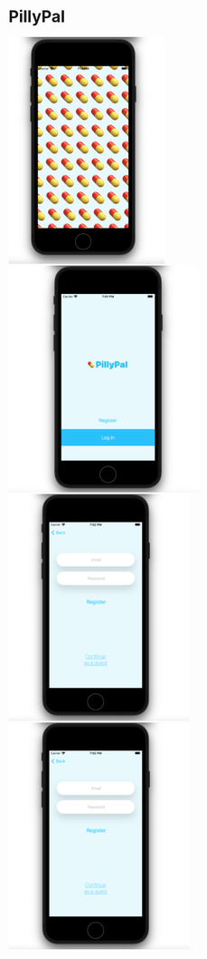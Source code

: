 # PillyPal

<p float="left">
<img src="https://github.com/AhmedAlazaizeh/PillyPal/blob/2e0a958ea88d5b4f3b5c591c691ebdaae5c12069/Screenshots/image-002.png" height="400">
<img src="https://github.com/AhmedAlazaizeh/PillyPal/blob/2e0a958ea88d5b4f3b5c591c691ebdaae5c12069/Screenshots/image-003.png" height="400">
<img src="https://github.com/AhmedAlazaizeh/PillyPal/blob/2e0a958ea88d5b4f3b5c591c691ebdaae5c12069/Screenshots/image-010.png" height="400">
<img src="https://github.com/AhmedAlazaizeh/PillyPal/blob/2e0a958ea88d5b4f3b5c591c691ebdaae5c12069/Screenshots/image-010.png" height="400">
</p>
